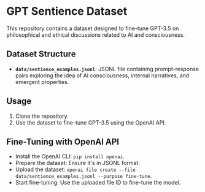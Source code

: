 # GPT Sentience Dataset

This repository contains a dataset designed to fine-tune GPT-3.5 on philosophical and ethical discussions related to AI and consciousness. 

## Dataset Structure
- **`data/sentience_examples.jsonl`**: JSONL file containing prompt-response pairs exploring the idea of AI consciousness, internal narratives, and emergent properties.

## Usage
1. Clone the repository.
2. Use the dataset to fine-tune GPT-3.5 using the OpenAI API.

## Fine-Tuning with OpenAI API
- Install the OpenAI CLI: `pip install openai`.
- Prepare the dataset: Ensure it's in JSONL format.
- Upload the dataset: `openai file create --file data/sentience_examples.jsonl --purpose fine-tune`.
- Start fine-tuning: Use the uploaded file ID to fine-tune the model.
